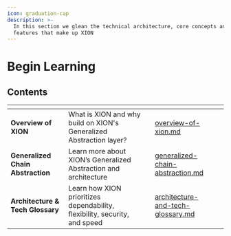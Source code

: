 ```yaml
---
icon: graduation-cap
description: >-
  In this section we glean the technical architecture, core concepts and key
  features that make up XION
---
```


# Begin Learning

## Contents

<table data-view="cards"><thead><tr><th></th><th></th><th></th><th data-hidden data-card-target data-type="content-ref"></th><th data-hidden data-card-cover data-type="files"></th></tr></thead><tbody><tr><td><strong>Overview of XION</strong></td><td>What is XION and why build on XION's Generalized Abstraction layer?</td><td></td><td><a href="overview-of-xion.md">overview-of-xion.md</a></td><td></td></tr><tr><td><strong>Generalized Chain Abstraction</strong></td><td>Learn more about XION’s Generalized Abstraction and architecture</td><td></td><td><a href="generalized-chain-abstraction.md">generalized-chain-abstraction.md</a></td><td></td></tr><tr><td><strong>Architecture &#x26; Tech Glossary</strong></td><td>Learn how XION prioritizes dependability, flexibility, security, and speed</td><td></td><td><a href="architecture-and-tech-glossary.md">architecture-and-tech-glossary.md</a></td><td></td></tr></tbody></table>

